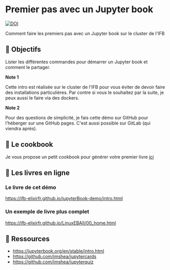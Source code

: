 # Premier pas avec un Jupyter book

[![DOI](https://zenodo.org/badge/DOI/10.5281/zenodo.7410621.svg)](https://doi.org/10.5281/zenodo.7410621)

Comment faire les premiers pas avec un Jupyter book sur le cluster de l'IFB

## :dart: Objectifs

Lister les différentes commandes pour démarrer un Jupyter book et comment le partager. 

**Note 1** 

Cette intro est réalisée sur le cluster de l'IFB pour vous éviter de devoir faire des installations particulières. Par contre si vous le souhaitez par la suite, je peux aussi le faire via des dockers.


**Note 2** 

Pour des questions de simplicité, je fais cette démo sur GitHub pour l'héberger sur une GitHub pages. C'est aussi possible sur GitLab (qui viendra après). 

## :notebook: Le cookbook 

Je vous propose un petit cookbook pour générer votre premier livre [ici](cookbook.ipynb)

## :book: Les livres en ligne 

### Le livre de cet démo 

https://ifb-elixirfr.github.io/jupyterBook-demo/intro.html

### Un exemple de livre plus complet 

https://ifb-elixirfr.github.io/LinuxEBAII/00_home.html

## :link: Ressources

- https://jupyterbook.org/en/stable/intro.html
- https://github.com/jmshea/jupytercards
- https://github.com/jmshea/jupyterquiz
